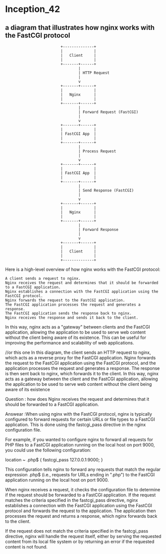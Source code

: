 # Inception_42

## a diagram that illustrates how nginx works with the FastCGI protocol

                             +--------------+
                             |              |
                             |   Client     |
                             |              |
                             +-------+------+
                                     |
                                     | HTTP Request
                                     |
                                     v
                             +-------+------+
                             |              |
                             |   Nginx      |
                             |              |
                             +-------+------+
                                     |
                                     | Forward Request (FastCGI)
                                     |
                                     v
                             +-------+------+
                             |              |
                             | FastCGI App  |
                             |              |
                             +-------+------+
                                     |
                                     | Process Request
                                     |
                                     v
                             +-------+------+
                             |              |
                             | FastCGI App  |
                             |              |
                             +-------+------+
                                     |
                                     | Send Response (FastCGI)
                                     |
                                     v
                             +-------+------+
                             |              |
                             |   Nginx      |
                             |              |
                             +-------+------+
                                     |
                                     | Forward Response
                                     |
                                     v
                             +-------+------+
                             |              |
                             |   Client     |
                             |              |
                             +--------------+


Here is a high-level overview of how nginx works with the FastCGI protocol:

    A client sends a request to nginx.
    Nginx receives the request and determines that it should be forwarded to a FastCGI application.
    Nginx establishes a connection with the FastCGI application using the FastCGI protocol.
    Nginx forwards the request to the FastCGI application.
    The FastCGI application processes the request and generates a response.
    The FastCGI application sends the response back to nginx.
    Nginx receives the response and sends it back to the client.

In this way, nginx acts as a "gateway" between clients and the FastCGI application, allowing the application to be used to serve web content without the client being aware of its existence. This can be useful for improving the performance and scalability of web applications.

//or this one
In this diagram, the client sends an HTTP request to nginx, which acts as a reverse proxy for the FastCGI application. Nginx forwards the request to the FastCGI application using the FastCGI protocol, and the application processes the request and generates a response. The response is then sent back to nginx, which forwards it to the client. In this way, nginx acts as a gateway between the client and the FastCGI application, allowing the application to be used to serve web content without the client being aware of its existence


Question : how does Nginx receives the request and determines that it should be forwarded to a FastCGI application.

Answear :When using nginx with the FastCGI protocol, nginx is typically configured to forward requests for certain URLs or file types to a FastCGI application. This is done using the fastcgi_pass directive in the nginx configuration file.

For example, if you wanted to configure nginx to forward all requests for PHP files to a FastCGI application running on the local host on port 9000, you could use the following configuration:

location ~ \.php$ {
  fastcgi_pass 127.0.0.1:9000;
}

This configuration tells nginx to forward any requests that match the regular expression \.php$ (i.e., requests for URLs ending in ".php") to the FastCGI application running on the local host on port 9000.

When nginx receives a request, it checks the configuration file to determine if the request should be forwarded to a FastCGI application. If the request matches the criteria specified in the fastcgi_pass directive, nginx establishes a connection with the FastCGI application using the FastCGI protocol and forwards the request to the application. The application then processes the request and returns a response, which nginx forwards back to the client.

If the request does not match the criteria specified in the fastcgi_pass directive, nginx will handle the request itself, either by serving the requested content from its local file system or by returning an error if the requested content is not found.



